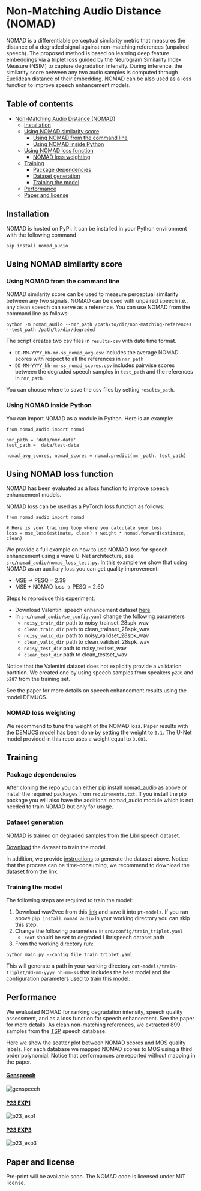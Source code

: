 # Non-Matching Audio Distance (NOMAD)

NOMAD is a differentiable perceptual similarity metric that measures the distance of a degraded signal against non-matching references (unpaired speech).
The proposed method is based on learning deep feature embeddings via a triplet loss guided by the Neurogram Similarity Index Measure (NSIM) to capture degradation intensity. During inference, the similarity score between any two audio samples is computed through Euclidean distance of their embedding.
NOMAD can be also used as a loss function to improve speech enhancement models.

## Table of contents
- [Non-Matching Audio Distance (NOMAD)](#non-matching-audio-distance--nomad-)
  * [Installation](#installation)
  * [Using NOMAD similarity score](#using-nomad-similarity-score)
    + [Using NOMAD from the command line](#using-nomad-from-the-command-line)
    + [Using NOMAD inside Python](#using-nomad-inside-python)
  * [Using NOMAD loss function](#using-nomad-loss-function)
    + [NOMAD loss weighting](#nomad-loss-weighting)
  * [Training](#training)
    + [Package dependencies](#package-dependencies)
    + [Dataset generation](#dataset-generation)
    + [Training the model](#training-the-model)
  * [Performance](#performance)
  * [Paper and license](#paper-and-license)

## Installation
NOMAD is hosted on PyPi. It can be installed in your Python environment with the following command
```
pip install nomad_audio
```

## Using NOMAD similarity score
### Using NOMAD from the command line
NOMAD similarity score can be used to measure perceptual similarity between any two signals. NOMAD can be used with unpaired speech i.e., any clean speech can serve as a reference. You can use NOMAD from the command line as follows:  

```
python -m nomad_audio --nmr_path /path/to/dir/non-matching-references --test_path /path/to/dir/degraded
```

The script creates two csv files in ```results-csv``` with date time format. 
* ```DD-MM-YYYY_hh-mm-ss_nomad_avg.csv``` includes the average NOMAD scores with respect to all the references in ```nmr_path``` 
* ```DD-MM-YYYY_hh-mm-ss_nomad_scores.csv``` includes pairwise scores between the degraded speech samples in ```test_path``` and the references in ```nmr_path```

You can choose where to save the csv files by setting ```results_path```. 

### Using NOMAD inside Python
You can import NOMAD as a module in Python. Here is an example:

```{python}
from nomad_audio import nomad 

nmr_path = 'data/nmr-data'
test_path = 'data/test-data'

nomad_avg_scores, nomad_scores = nomad.predict(nmr_path, test_path)
```

## Using NOMAD loss function
NOMAD has been evaluated as a loss function to improve speech enhancement models. 

NOMAD loss can be used as a PyTorch loss function as follows:
```{python}
from nomad_audio import nomad 

# Here is your training loop where you calculate your loss
loss = mse_loss(estimate, clean) + weight * nomad.forward(estimate, clean)
```

We provide a full example on how to use NOMAD loss for speech enhancement using a wave U-Net architecture, see ```src/nomad_audio/nomad_loss_test.py```.
In this example we show that using NOMAD as an auxiliary loss you can get quality improvement:
* MSE -> PESQ = 2.39
* MSE + NOMAD loss -> PESQ = 2.60


Steps to reproduce this experiment:
* Download Valentini speech enhancement dataset [here](https://datashare.ed.ac.uk/handle/10283/2791)
* In ```src/nomad_audio/se_config.yaml``` change the following parameters
    * ```noisy_train_dir``` path to noisy_trainset_28spk_wav
    * ```clean_train_dir``` path to clean_trainset_28spk_wav
    * ```noisy_valid_dir``` path to noisy_validset_28spk_wav
    * ```clean_valid_dir``` path to clean_validset_28spk_wav
    * ```noisy_test_dir``` path to noisy_testset_wav
    * ```clean_test_dir``` path to clean_testset_wav

Notice that the Valentini dataset does not explicitly provide a validation partition. We created one by using speech samples from speakers ```p286``` and ```p287``` from the training set.

See the paper for more details on speech enhancement results using the model DEMUCS.

### NOMAD loss weighting
We recommend to tune the weight of the NOMAD loss. Paper results with the DEMUCS model has been done by setting the weight to `0.1`. 
The U-Net model provided in this repo uses a weight equal to `0.001`.


## Training

### Package dependencies
After cloning the repo you can either pip install nomad_audio as above or install the required packages from ```requirements.txt```. If you install the pip package you will also have the additional nomad_audio module which is not needed to train NOMAD but only for usage.

### Dataset generation
NOMAD is trained on degraded samples from the Librispeech dataset.

[Download](https://zenodo.org/record/8380442/files/nomad_ls.tar.gz?download=1) the dataset to train the model.

In addition, we provide [instructions](data/nomad_dataset.md) to generate the dataset above. Notice that the process can be time-consuming, we recommend to download the dataset from the link.

### Training the model
The following steps are required to train the model:
1. Download wav2vec from this [link](https://dl.fbaipublicfiles.com/fairseq/wav2vec/wav2vec_small.pt) and save it into ```pt-models```. If you ran above ```pip install nomad_audio``` in your working directory you can skip this step.
2. Change the following parameters in ```src/config/train_triplet.yaml```
    * ```root``` should be set to degraded Librispeech dataset path
3. From the working directory run: 
```
python main.py --config_file train_triplet.yaml
``` 

This will generate a path in your working directory ```out-models/train-triplet/dd-mm-yyyy_hh-mm-ss``` that includes the best model and the configuration parameters used to train this model.


## Performance
We evaluated NOMAD for ranking degradation intensity, speech quality assessment, and as a loss function for speech enhancement.
See the paper for more details. 
As clean non-matching references, we extracted 899 samples from the [TSP](https://www.mmsp.ece.mcgill.ca/Documents/Data/) speech database.

Here we show the scatter plot between NOMAD scores and MOS quality labels. For each database we mapped NOMAD scores to MOS using a third order polynomial. 
Notice that performances are reported without mapping in the paper.

#### [Genspeech](https://arxiv.org/abs/2102.10449)
![genspeech](https://raw.githubusercontent.com/alessandroragano/nomad/main/figs/Genspeech_embeddings.png)

#### [P23 EXP1](https://www.itu.int/ITU-T/recommendations/rec.aspx?id=4415&lang=en)
![p23_exp1](https://raw.githubusercontent.com/alessandroragano/nomad/main/figs/P23_EXP1_embeddings.png)

#### [P23 EXP3](https://www.itu.int/ITU-T/recommendations/rec.aspx?id=4415&lang=en)
![p23_exp3](https://raw.githubusercontent.com/alessandroragano/nomad/main/figs/P23_EXP3_embeddings.png)

## Paper and license
Pre-print will be available soon.
The NOMAD code is licensed under MIT license.
